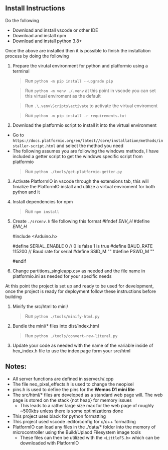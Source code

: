 ## Install Instructions

Do the following

- Download and install vscode or other IDE
- Download and install npm
- Download and install python 3.8+

Once the above are installed then it is possible to finish the installation process by doing the following

1. Prepare the virutal environment for python and platformio using a terminal
    > Run ``python -m pip install --upgrade pip``

    > Run ``python -m venv ./.venv`` at this point in vscode you can set this virtual enviroment as the default

    > Run ``.\.venv\Scripts\activate`` to activate the virtual enviroment

    > Run ``python -m pip install -r requirements.txt``
2. Download the platformio script to install it into the virtual environment
  - Go to ``https://docs.platformio.org/en/latest//core/installation/methods/installer-script.html`` and select the method you need
  - The following assumes you are following the windows methods, I have included a getter script to get the windows specific script from platformio
    > Run ``python ./tools/get-platformio-getter.py``
3. Activate PlatformIO in vscode through the extensions tab, this will finialize the PlatformIO install and utilize a virtual enviroment for both python and it
4. Install dependencies for npm
    > Run ``npm install``
5. Create ``./srcenv.h`` file following this format
    #ifndef _ENV_H_
    #define _ENV_H_

    #include <Arduino.h>

    #define SERIAL_ENABLE 0 // 0 is false 1 is true
    #define BAUD_RATE 115200 // Baud rate for serial
    #define SSID_M "<Your Specific SSID>"
    #define PSWD_M "<Your Specific PASS>"

    #endif
6. Change partitions_singleapp.csv as needed and the file name in platformio.ini as needed for your specific needs

At this point the project is set up and ready to be used for development, once the project is ready for deployment follow these instructions before building

1. Minify the src/html to mini/
    > Run ``python ./tools/minify-html.py``
2. Bundle the mini/* files into dist/index.html
    > Run ``python ./tools/convert-raw-literal.py``
3. Update your code as needed with the name of the variable inside of hex_index.h file to use the index page form your src/html

## Notes:
- All server functions are defined in sserver.h/.cpp
- The file neo_pixel_effects.h is used to change the neopixel
- pins.h is used to define the pins for the **Wemos D1 mini lite**
- The src/html/* files are developed as a standard web page will. The web page is stored on the stack {not heap} for memory issues
  - This leads to a rather large size max for the web page of roughly ~500kbs unless there is some optimizations done
- This project uses black for python formatting
- This project used vscode .editorconfig for c/c++ formatting
- PlatformIO can load any files in the ./data/* folder into the memory of microcontroller using the Build/Uplaod Filesystem image tools
  - These files can then be utilized with the ``<LittleFS.h>`` which can be downloaded with PlatformIO

